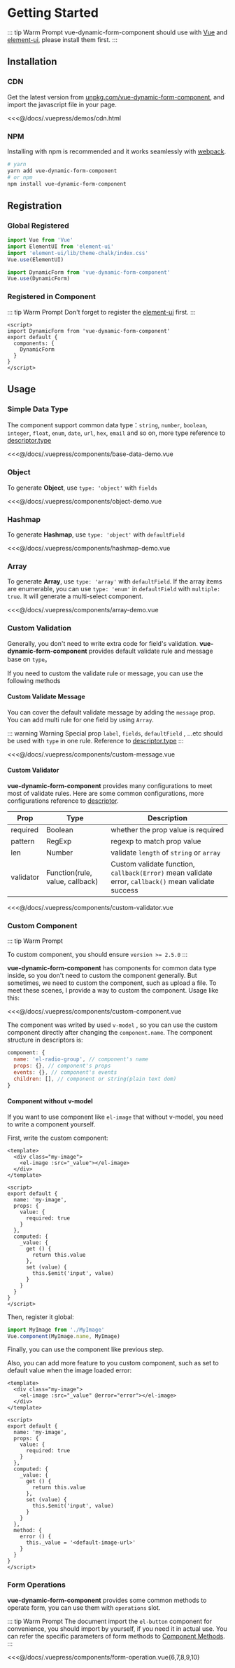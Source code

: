 # Getting Started

::: tip Warm Prompt
vue-dynamic-form-component should use with [Vue](https://vuejs.org/) and  [element-ui]([https://element.faas.ele.me), please install them first.
:::

## Installation

### CDN

Get the latest version from [unpkg.com/vue-dynamic-form-component](https://unpkg.com/vue-dynamic-form-component/), and import the javascript file in your page.

<<<@/docs/.vuepress/demos/cdn.html



### NPM

Installing with npm is recommended and it works seamlessly with [webpack](https://webpack.js.org/).

``` bash
# yarn
yarn add vue-dynamic-form-component
# or npm
npm install vue-dynamic-form-component
```



## Registration

### Global Registered

``` js
import Vue from 'Vue'
import ElementUI from 'element-ui'
import 'element-ui/lib/theme-chalk/index.css'
Vue.use(ElementUI)

import DynamicForm from 'vue-dynamic-form-component'
Vue.use(DynamicForm)
```

### Registered in Component

::: tip Warm Prompt
Don't forget to register the [element-ui]([https://element.faas.ele.me) first.
:::

``` vue
<script>
import DynamicForm from 'vue-dynamic-form-component'
export default {
  components: {
    DynamicForm
  }
}
</script>
```

## Usage

### Simple Data Type

The component support common data type：`string`, `number`, `boolean`,  `integer`, `float`, `enum`, `date`, `url`, `hex`, `email` and so on, more type reference to [descriptor.type](/api/descriptors/#type)

<code-demo name="base-data-demo"></code-demo>

<<<@/docs/.vuepress/components/base-data-demo.vue

### Object

To generate **Object**, use `type: 'object'` with `fields` 

<code-demo name="object-demo"></code-demo>

<<<@/docs/.vuepress/components/object-demo.vue

### Hashmap

To generate **Hashmap**, use `type: 'object'` with `defaultField`

<code-demo name="hashmap-demo"></code-demo>

<<<@/docs/.vuepress/components/hashmap-demo.vue

### Array

To generate **Array**, use `type: 'array'` with `defaultField`. If the array items are enumerable, you can use `type: 'enum'` in `defaultField` with `multiple: true`. It will generate a multi-select component.

<code-demo name="array-demo"></code-demo>

<<<@/docs/.vuepress/components/array-demo.vue

### Custom Validation

Generally, you don't need to write extra code for field's validation. **vue-dynamic-form-component** provides default validate rule and message base on `type`。

If you need to custom the validate rule or message, you can use the following methods

#### Custom Validate Message

You can cover the default validate message by adding the `message` prop. You can add multi rule for one field by using `Array`.

::: warning Warning
Special prop `label`, `fields`, `defaultField` , ...etc should be used with `type` in one rule. Reference to [descriptor.type](/api/descriptors/#descriptor)
:::

<code-demo name="custom-message"></code-demo>

<<<@/docs/.vuepress/components/custom-message.vue

#### Custom Validator

**vue-dynamic-form-component** provides many configurations to meet most of validate rules. Here are some common configurations, more configurations reference to [descriptor](/api/descriptors/#descriptor).

| Prop      | Type                            | Description                                                  |
| --------- | ------------------------------- | ------------------------------------------------------------ |
| required  | Boolean                         | whether the prop value is required                           |
| pattern   | RegExp                          | regexp to match prop value                                   |
| len       | Number                          | validate `length` of `string` or `array`                     |
| validator | Function(rule, value, callback) | Custom validate function, `callback(Error)` mean validate error, `callback()` mean validate success |

<code-demo name="custom-validator"></code-demo>

<<<@/docs/.vuepress/components/custom-validator.vue

### Custom Component

::: tip Warm Prompt

To custom component, you should ensure `version >= 2.5.0`
:::

**vue-dynamic-form-component** has components for common data type inside, so you don't need to custom the component generally. But sometimes, we need to custom the component, such as upload a file. To meet these scenes, I provide a way to custom the component. Usage like this:

<code-demo name="custom-component" lang="en_US"></code-demo>

<<<@/docs/.vuepress/components/custom-component.vue

The component was writed by used `v-model` , so you can use the custom component directly after changing the `component.name`. The component structure in descriptors is:

``` js
component: {
  name: 'el-radio-group', // component's name
  props: {}, // component's props
  events: {}, // component's events
  children: [], // component or string(plain text dom)
}
```

#### Component without v-model

If you want to use component like `el-image` that without v-model, you need to write a component yourself.

First, write the custom component:

``` vue
<template>
  <div class="my-image">
    <el-image :src="_value"></el-image>
  </div>
</template>

<script>
export default {
  name: 'my-image',
  props: {
    value: {
      required: true
    }
  },
  computed: {
    _value: {
      get () {
        return this.value
      },
      set (value) {
        this.$emit('input', value)
      }
    }
  }
}
</script>
```

Then, register it global:

``` js
import MyImage from './MyImage'
Vue.component(MyImage.name, MyImage)
```

Finally, you can use the component like previous step.

Also, you can add more feature to you custom component, such as set to default value when the image loaded error:

``` vue
<template>
  <div class="my-image">
    <el-image :src="_value" @error="error"></el-image>
  </div>
</template>

<script>
export default {
  name: 'my-image',
  props: {
    value: {
      required: true
    }
  },
  computed: {
    _value: {
      get () {
        return this.value
      },
      set (value) {
        this.$emit('input', value)
      }
    }
  },
  method: {
    error () {
      this._value = '<default-image-url>'
    }
  }
}
</script>
```



### Form Operations

**vue-dynamic-form-component** provides some common methods to operate form, you can use them with `operations` slot.

::: tip Warm Prompt
The document import the `el-button` component for convenience, you should import by yourself, if you need it in actual use. You can refer the specific parameters of form methods to [Component Methods](/api/dynamic-form/#methods).
:::

<code-demo name="form-operation"></code-demo>

<<<@/docs/.vuepress/components/form-operation.vue{6,7,8,9,10}

